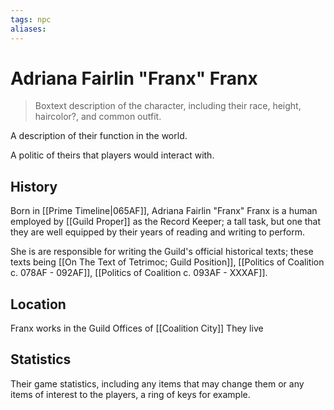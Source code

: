 ```yaml
---
tags: npc
aliases:
---
```

# Adriana Fairlin "Franx" Franx

> Boxtext description of the character, including their race, height, haircolor?, and common outfit.

A description of their function in the world.

A politic of theirs that players would interact with.

## History
Born in [[Prime Timeline|065AF]], Adriana Fairlin "Franx" Franx is a human employed by [[Guild Proper]] as the Record Keeper; a tall task, but one that they are well equipped by their years of reading and writing to perform.

She is are responsible for writing the Guild's official historical texts; these texts being [[On The Text of Tetrimoc; Guild Position]], [[Politics of Coalition c. 078AF - 092AF]], [[Politics of Coalition c. 093AF - XXXAF]].

## Location
Franx works in the Guild Offices of [[Coalition City]]
They live

## Statistics
Their game statistics, including any items that may change them or any items of interest to the players, a ring of keys for example.